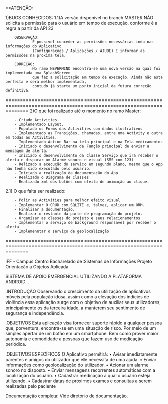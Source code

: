 **ATENÇÃO:

1)BUGS CONHECIDOS:
    1.1)A versão disponivel no branch MASTER NÃO solicita a permissão para o usuário em tempo de execução.
        conforme é a regra a partir da API 23

        OBSERVAÇÃO:
                É possivel conceder as permissões necessárias indo nas informações do Aplicativo
                (Configurações / Aplicações / AJUDE) E informar as permissões na proxima tela.

        CORREÇÃO:
                No ramo NEVERMIND encontra-se uma nova versão na qual foi implementada uma SplashScreen
                que faz a solicitação em tempo de execução. Ainda não esta perfeita e será melhor implementada,
                contudo já starta um ponto inicial da futura correção definitiva.

====================================================================================================================
2)O que foi realizado até o momento no ramo Master:

        - Criado Activities.
        - Implementado Layout.
        - Populado os Forms das Activities com dados ilustrativos
        - Implementado as Transições, chamadas, entre uma Activity e outra em todas as Activities.
        - Implementado Action Bar na tela principal e na Tela medicamentos
        - Iniciado o desenvolvimento da Função principal de enviar a mensagem de alerta.
        - Iniciado o desenvolvimento da Classe Serviço que ira receber o alerta e disparar um Alarme sonoro e visual (SMS com 123)
        - Relizado a execução do servico em segundo plano, mesmo que o App não tenha sido executado pelo usuario.
        - Iniciado a realização da documentação do App
        - Realizado o Diagrama de Classes
        - Realizado xml dos botões com efeito de animação ao clique.

2.1) O que falta ser realizado:

        - Polir as Activities para melhor efeito visual
        - Implementar O CRUD com SQLITE e, talvez, aplicar um ORM.
        - Finalizar a documentação.
        - Realizar o restante da parte de programação do projeto.
        - Organizar as classes do projeto e seus relacionamentos
        - Implementar o serviço de background responsavel por receber o alerta
        - Implemenntar o serviço de geolocalização

====================================================================================================================

IFF - Campus Centro Bacharelado de Sistemas de Informações Projeto Orientação a Objetos Aplicada

SISTEMA DE APOIO EMERGENCIAL UTILIZANDO A PLATAFORMA ANDROID. .

.INTRODUÇÃO
        Observando o crescimento da utilização de aplicativos móveis pela população idosa, assim como a elevação dos indicies
        de violência essa aplicação surge com o objetivo de auxiliar seus utilizadores, principalmente os da terceira idade,
        a manterem seu sentimento de segurança e independência.

.OBJETIVOS
        Esta aplicação visa fornecer suporte rápido a qualquer pessoa que, porventura, encontra-se em uma situação de risco.
        Por meio de um simples apertar de um botão em um smartphone. Bem como prover maior autonomia e comodidade a pessoas
        que fazem uso de medicação periódica.

.OBJETIVOS ESPECÍFICOS
    O Aplicativo permitirá:
        • Avisar imediatamente parentes e amigos do utilizador que ele necessita de uma ajuda.
        • Enviar informações como geolocalização do utilizador.
        • Acionar um alarme sonoro no disposto.
        • Enviar mensagens recorrentes automáticas com a localização do usuário.
        • Cadastrar medicação a qual o usuário esteja utilizando.
        • Cadastrar datas de próximos exames e consultas a serem realizadas pelo paciente


Documentação completa: Vide diretório de documentação.
